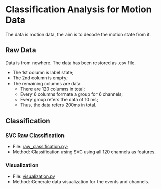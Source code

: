 # Classification Analysis for Motion Data

The data is motion data, the aim is to decode the motion state from it.

## Raw Data

Data is from nowhere.
The data has been restored as .csv file.

-   The 1st column is label state;
-   The 2nd column is empty;
-   The remaining columns are data:
    -   There are 120 columns in total;
    -   Every 6 columns formate a group for 6 channels;
    -   Every group refers the data of 10 ms;
    -   Thus, the data refers 200ms in total.

## Classification

### SVC Raw Classification

-   File: [raw_classification.py](./raw_classification.py);
-   Method: Classification using SVC using all 120 channels as features.

### Visualization

-   File: [visualization.py](./visualization.py)
-   Method: Generate data visualization for the events and channels.
